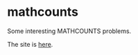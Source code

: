 # mathcounts
Some interesting MATHCOUNTS problems.

The site is [here](https://zhijieshi.github.io/mathcounts/).
